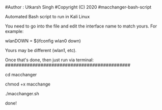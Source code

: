 #Author : Utkarsh Singh
#Copyright (C) 2020
#macchanger-bash-script

Automated Bash script to run in Kali Linux

You need to go into the file and edit the interface name to match yours. For example: 

wlanDOWN = $(ifconfig wlan0 down)

Yours may be different (wlan1, etc). 

Once that's done, then just run via terminal: 
##############################################

cd macchanger

chmod +x macchange

./macchanger.sh

done!

